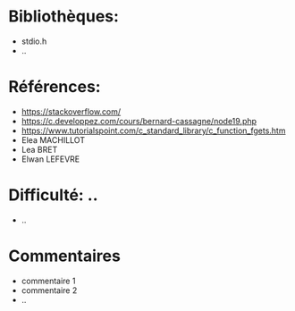 # Bibliothèques:               
* stdio.h               
* ..              

# Références:               
* https://stackoverflow.com/
* https://c.developpez.com/cours/bernard-cassagne/node19.php
* https://www.tutorialspoint.com/c_standard_library/c_function_fgets.htm
* Elea MACHILLOT 
* Lea BRET
* Elwan LEFEVRE


# Difficulté: ..               
* ..              

# Commentaires               
* commentaire 1               
* commentaire 2               
* ..             
